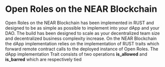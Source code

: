 # Open Roles on the NEAR Blockchain

Open Roles on the NEAR Blockchain has been implemented in RUST and designed to be as simple as possible to implement into your dApp and your DAO. The build has been designed to scale as your decentralized team size and decentralized business complexity increase.
On the NEAR Blockchain the dApp implementation relies on the implementation of RUST traits which forward remote contract calls to the deployed instance of Open Roles. The dApp implementation Trait consists of two operations **is_allowed** and **is_barred** which are respectively tied
